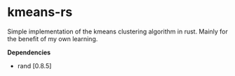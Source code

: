 # kmeans-rs
Simple implementation of the kmeans clustering algorithm in rust. Mainly for the benefit of my own learning.

**Dependencies**

- rand [0.8.5]
